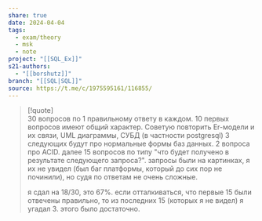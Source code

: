 ```yaml
---
share: true
date: 2024-04-04
tags:
  - exam/theory
  - msk
  - note
project: "[[SQL_Ex]]"
s21-authors:
  - "[[borshutz]]"
branch: "[[SQL|SQL]]"
source: https://t.me/c/1975595161/116855/
---
```


> [!quote]  
> 30 вопросов по 1 правильному ответу в каждом.
> 10 первых вопросов имеют общий характер. Советую повторить Er-модели и их связи, UML диаграммы, СУБД (в частности postgresql)
> 3 следующих будут про нормальные формы баз данных.
> 2 вопроса про ACID. 
> далее 15 вопросов по типу "что будет получено в результате следующего запроса?". запросы были на картинках, я их не увидел (был баг платформы, который до сих пор не починили), но судя по ответам не очень сложные. 
> 
> я сдал на 18/30, это 67%. если отталкиваться, что первые 15 были отвечены правильно, то из последних 15 (которых я не видел) я угадал 3. этого было достаточно.

